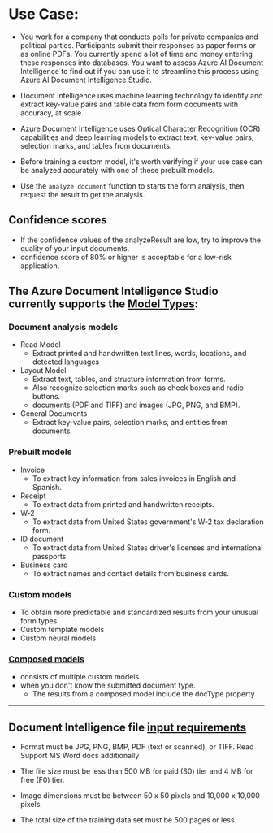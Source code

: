 # Use Case:
- You work for a company that conducts polls for private companies and political parties. Participants submit their responses as paper forms or as online PDFs. You currently spend a lot of time and money entering these responses into databases. You want to assess Azure AI Document Intelligence to find out if you can use it to streamline this process using Azure AI Document Intelligence Studio.

- Document intelligence uses machine learning technology to identify and extract key-value pairs and table data from form documents with accuracy, at scale.

- Azure Document Intelligence uses Optical Character Recognition (OCR) capabilities and deep learning models to extract text, key-value pairs, selection marks, and tables from documents.

- Before training a custom model, it's worth verifying if your use case can be analyzed accurately with one of these prebuilt models. 

- Use the `analyze document` function to starts the form analysis, then request the result to get the analysis.

## Confidence scores
- If the confidence values of the analyzeResult are low, try to improve the quality of your input documents.
- confidence score of 80% or higher is acceptable for a low-risk application.

## The Azure Document Intelligence Studio currently supports the [Model Types](https://learn.microsoft.com/en-us/training/modules/work-form-recognizer/9-form-recognizer-studio):
### Document analysis models
-  Read Model
   - Extract printed and handwritten text lines, words, locations, and detected languages
-  Layout Model
   - Extract text, tables, and structure information from forms. 
   - Also recognize selection marks such as check boxes and radio buttons.
   - documents (PDF and TIFF) and images (JPG, PNG, and BMP).
- General Documents
   - Extract key-value pairs, selection marks, and entities from documents.
### Prebuilt models
- Invoice
   - To extract key information from sales invoices in English and Spanish.
- Receipt
   - To extract data from printed and handwritten receipts.
- W-2
   - To extract data from United States government's W-2 tax declaration form.
- ID document
   - To extract data from United States driver's licenses and international passports.
- Business card
   - To extract names and contact details from business cards.
### Custom models
- To obtain more predictable and standardized results from your unusual form types.
- Custom template models
- Custom neural models
### [Composed models](https://learn.microsoft.com/en-us/training/modules/plan-form-recognizer-solution/4-choose-model-type)
- consists of multiple custom models.
- when you don't know the submitted document type.
  - The results from a composed model include the docType property
---

## Document Intelligence file [input requirements](https://learn.microsoft.com/en-us/training/modules/work-form-recognizer/3-get-started)

- Format must be JPG, PNG, BMP, PDF (text or scanned), or TIFF. Read Support MS Word docs additionally

- The file size must be less than 500 MB for paid (S0) tier and 4 MB for free (F0) tier.
- Image dimensions must be between 50 x 50 pixels and 10,000 x 10,000 pixels.
- The total size of the training data set must be 500 pages or less.